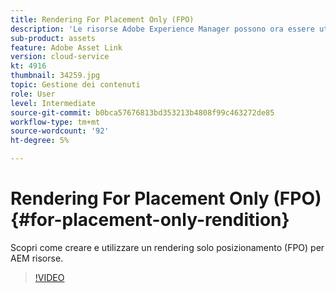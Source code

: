 ```yaml
---
title: Rendering For Placement Only (FPO)
description: 'Le risorse Adobe Experience Manager possono ora essere utilizzate da designer e utenti creativi nelle loro applicazioni desktop Adobe Creative Cloud preferite. L’estensione Adobe Asset Link per Adobe Creative Cloud Enterprise estende la capacità di cercare e sfogliare, ordinare, visualizzare in anteprima, caricare risorse, estrarre, modificare, archiviare e visualizzare i metadati di AEM risorse in strumenti di Creative Cloud come Adobe Photoshop, InDesign e Illustrator. '
sub-product: assets
feature: Adobe Asset Link
version: cloud-service
kt: 4916
thumbnail: 34259.jpg
topic: Gestione dei contenuti
role: User
level: Intermediate
source-git-commit: b0bca57676813bd353213b4808f99c463272de85
workflow-type: tm+mt
source-wordcount: '92'
ht-degree: 5%

---
```



# Rendering For Placement Only (FPO){#for-placement-only-rendition}

Scopri come creare e utilizzare un rendering solo posizionamento (FPO) per AEM risorse.

>[!VIDEO](https://video.tv.adobe.com/v/34259/?quality=12)